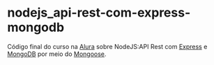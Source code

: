 # nodejs_api-rest-com-express-mongodb
 
Código final do curso na [Alura](https://cursos.alura.com.br/course/nodejs-api-rest-express-mongodb "Página do curso") sobre NodeJS:API Rest com [Express](https://www.npmjs.com/package/express) e [MongoDB](https://www.mongodb.com/) por meio do [Mongoose](https://www.npmjs.com/package/mongoose).
